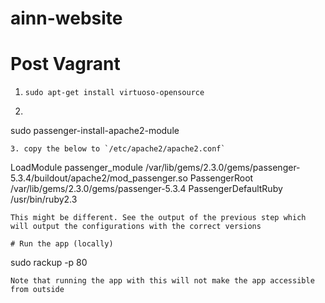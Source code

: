 # ainn-website


# Post Vagrant
1. ```sudo apt-get install virtuoso-opensource```
2. ```
sudo passenger-install-apache2-module
```
3. copy the below to `/etc/apache2/apache2.conf`
```
LoadModule passenger_module /var/lib/gems/2.3.0/gems/passenger-5.3.4/buildout/apache2/mod_passenger.so
<IfModule mod_passenger.c>
PassengerRoot /var/lib/gems/2.3.0/gems/passenger-5.3.4
PassengerDefaultRuby /usr/bin/ruby2.3
</IfModule>
```
This might be different. See the output of the previous step which will output the configurations with the correct versions

# Run the app (locally)
```
sudo rackup -p 80
```
Note that running the app with this will not make the app accessible from outside

